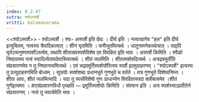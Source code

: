 ```yaml
---
index: 8.2.47
sutra: श्योऽस्पर्शे
vritti: balamanorama
---
```


<<श्योऽस्पर्शे>> - श्योऽस्पर्शे । श्यः- अस्पर्शे इति छेदः । दीर्घ इति । नत्वात्प्रागेव "हल" इति दीर्घ इत्युचितम्, नत्वस्य त्रैपादिकत्वात् । शीनं घृतमिति । घनीभूतमित्यर्थः । धातूनामनेकार्थत्वात् । यद्यपि घृतेऽप्यनुष्णस्पर्शोऽस्त्येव, तथापि शीताख्यस्पर्शविशेष एव विवक्षित इति भावः । अस्पर्शे किमिति । श्यैङो निष्ठातस्य नत्वं स्यादित्येतावदेवास्त्वित्यर्थः । शीतं जलमिति । शीतस्पर्शवदित्यर्थः । अत्रद्रवमूर्ती॑ति संप्रसारणमेव न तु निष्ठानत्वमित्यर्थः । एवं चद्रवमूर्तिस्पर्शयो॑रित्स्य स्पर्शे इदमुदाहरणम् । "श्योऽस्पर्शे" इत्यस्य तु प्रत्युदाहरणमिति बोध्यम् । सूत्रयोः स्पर्शशब्दः प्रधानभूते गुणभूते च वर्तते । तत्र गुणभूते विशेष्यनिघ्नः । शीता आपः, शीतं जलमित्यादि । यदा तु स्पर्सविशेषो गुणः प्राधान्येन विवक्षितस्तदा क्लीबत्वमेव ।शीतं गुणे॑इत्यमरः । #एसंप्रसारणविधौ पृच्छति —  द्रमूर्तिस्पर्शयोः किमिति । संश्यान इति । अत्र स्पर्शस्याऽप्रतीतेर्न संप्रसारणम् । नत्वं तु भवत्येवेति भावः । 